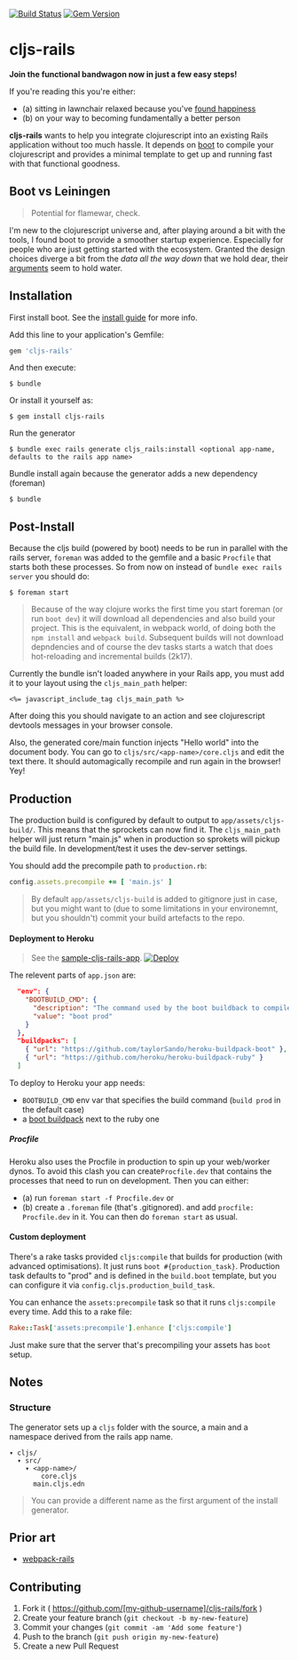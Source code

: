 [![Build Status](https://travis-ci.org/bogdan-dumitru/cljs-rails.svg?branch=master)](https://travis-ci.org/bogdan-dumitru/cljs-rails) [![Gem Version](https://badge.fury.io/rb/cljs-rails.svg)](http://badge.fury.io/rb/cljs-rails)

# cljs-rails

**Join the functional bandwagon now in just a few easy steps!**

If you're reading this you're either:

- (a) sitting in lawnchair relaxed because you've [found happiness](https://www.youtube.com/watch?v=A0VaIKK2ijM)
- (b) on your way to becoming fundamentally a better person

**cljs-rails** wants to help you integrate clojurescript into an existing Rails application without too much hassle. It depends on [boot](https://github.com/boot-clj/boot) to compile your clojurescript and provides a minimal template to get up and running fast with that functional goodness. 

## Boot vs Leiningen

> Potential for flamewar, check.

I'm new to the clojurescript universe and, after playing around a bit with the tools, I found boot to provide a smoother startup experience. Especially for people who are just getting started with the ecosystem. Granted the design choices diverge a bit from the *data all the way down* that we hold dear, their [arguments](https://news.ycombinator.com/item?id=8553189) seem to hold water.

## Installation

First install boot. See the [install guide](https://github.com/boot-clj/boot#install) for more info.

Add this line to your application's Gemfile:

```ruby
gem 'cljs-rails'
```

And then execute:

    $ bundle

Or install it yourself as:

    $ gem install cljs-rails

Run the generator
  
    $ bundle exec rails generate cljs_rails:install <optional app-name, defaults to the rails app name>

Bundle install again because the generator adds a new dependency (foreman)

    $ bundle

## Post-Install

Because the cljs build (powered by boot) needs to be run in parallel with the rails server, ``foreman`` was added to the gemfile and a basic ``Procfile`` that starts both these processes. So from now on instead of ``bundle exec rails server`` you should do:

    $ foreman start

> Because of the way clojure works the first time you start foreman (or run ``boot dev``) it will download all dependencies and also build your project. This is the equivalent, in webpack world, of doing both the ``npm install`` and ``webpack build``. Subsequent builds will not download depndencies and of course the dev tasks starts a watch that does hot-reloading and incremental builds (2k17).

Currently the bundle isn't loaded anywhere in your Rails app, you must add it to your layout using the ``cljs_main_path`` helper:

```erb
<%= javascript_include_tag cljs_main_path %>
```

After doing this you should navigate to an action and see clojurescript devtools messages in your browser console. 

Also, the generated core/main function injects "Hello world" into the document body. 
You can go to ``cljs/src/<app-name>/core.cljs`` and edit the text there. It should automagically recompile and run again in the browser! Yey!

## Production

The production build is configured by default to output to ``app/assets/cljs-build/``. This means that the sprockets can now find it.
The ``cljs_main_path`` helper will just return "main.js" when in production so sprokets will pickup the build file. In development/test it uses the dev-server settings.

You should add the precompile path to ``production.rb``:
```ruby
config.assets.precompile += [ 'main.js' ]
```

> By default ``app/assets/cljs-build`` is added to gitignore just in case, but you might want to (due to some limitations in your environemnt, but you shouldn't) commit your build artefacts to the repo.

#### Deployment to Heroku

> See the [sample-cljs-rails-app](https://github.com/bogdan-dumitru/sample-cljs-rails-app).
> [![Deploy](https://www.herokucdn.com/deploy/button.svg)](https://heroku.com/deploy?template=https://github.com/bogdan-dumitru/sample-cljs-rails-app)

The relevent parts of ``app.json`` are:
```json
  "env": {
    "BOOTBUILD_CMD": {
      "description": "The command used by the boot buildback to compile cljs",
      "value": "boot prod"
    }
  },
  "buildpacks": [
    { "url": "https://github.com/taylorSando/heroku-buildpack-boot" },
    { "url": "https://github.com/heroku/heroku-buildpack-ruby" }
  ]
```

To deploy to Heroku your app needs:
- ``BOOTBUILD_CMD`` env var that specifies the build command (``build prod`` in the default case)
- a [boot buildpack](https://github.com/taylorSando/heroku-buildpack-boot) next to the ruby one

##### Procfile

Heroku also uses the Procfile in production to spin up your web/worker dynos. To avoid this clash you can create``Procfile.dev`` that contains the processes that need to run on development. Then you can either:

- (a) run ``foreman start -f Procfile.dev`` or
- (b) create a ``.foreman`` file (that's .gitignored). and add ``procfile: Procfile.dev`` in it. You can then do ``foreman start`` as usual.

#### Custom deployment

There's a rake tasks provided ``cljs:compile`` that builds for production (with advanced optimisations).
It just runs ``boot #{production_task}``. Production task defaults to "prod" and is defined in the ``build.boot`` template, but you can configure it via ``config.cljs.production_build_task``.

You can enhance the ``assets:precompile`` task so that it runs ``cljs:compile`` every time. Add this to a rake file:

```ruby
Rake::Task['assets:precompile'].enhance ['cljs:compile']
```

Just make sure that the server that's precompiling your assets has ``boot`` setup.

## Notes

### Structure

The generator sets up a ``cljs`` folder with the source, a main and a namespace derived from the rails app name.

```
▾ cljs/
  ▾ src/
    ▾ <app-name>/
        core.cljs
      main.cljs.edn
```

> You can provide a different name as the first argument of the install generator.

## Prior art

- [webpack-rails](https://github.com/mipearson/webpack-rails)

## Contributing

1. Fork it ( https://github.com/[my-github-username]/cljs-rails/fork )
2. Create your feature branch (`git checkout -b my-new-feature`)
3. Commit your changes (`git commit -am 'Add some feature'`)
4. Push to the branch (`git push origin my-new-feature`)
5. Create a new Pull Request
